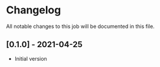 # Changelog
All notable changes to this job will be documented in this file.

## [0.1.0] - 2021-04-25
* Initial version
